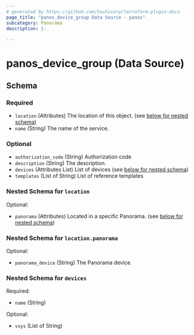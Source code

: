 ```yaml
---
# generated by https://github.com/hashicorp/terraform-plugin-docs
page_title: "panos_device_group Data Source - panos"
subcategory: Panorama
description: |-
  
---
```


# panos_device_group (Data Source)





<!-- schema generated by tfplugindocs -->
## Schema

### Required

- `location` (Attributes) The location of this object. (see [below for nested schema](#nestedatt--location))
- `name` (String) The name of the service.

### Optional

- `authorization_code` (String) Authorization code
- `description` (String) The description.
- `devices` (Attributes List) List of devices (see [below for nested schema](#nestedatt--devices))
- `templates` (List of String) List of reference templates

<a id="nestedatt--location"></a>
### Nested Schema for `location`

Optional:

- `panorama` (Attributes) Located in a specific Panorama. (see [below for nested schema](#nestedatt--location--panorama))

<a id="nestedatt--location--panorama"></a>
### Nested Schema for `location.panorama`

Optional:

- `panorama_device` (String) The Panorama device.



<a id="nestedatt--devices"></a>
### Nested Schema for `devices`

Required:

- `name` (String)

Optional:

- `vsys` (List of String)